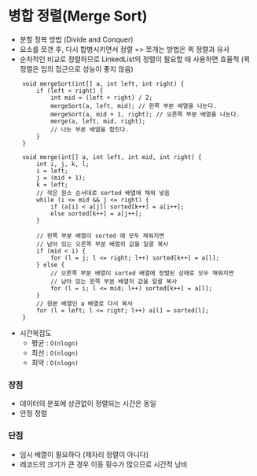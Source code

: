 # 병합 정렬(Merge Sort)

- 분할 정복 방법 (Divide and Conquer)
- 요소를 쪼갠 후, 다시 합병시키면서 정렬 => 쪼개는 방법은 퀵 정렬과 유사
- 순차적인 비교로 정렬하므로 LinkedList의 정렬이 필요할 때 사용하면 효율적 
   (퀵 정렬은 임의 접근으로 성능이 좋지 않음)
```
    void mergeSort(int[] a, int left, int right) {
        if (left < right) {
            int mid = (left + right) / 2;
            mergeSort(a, left, mid); // 왼쪽 부분 배열을 나눈다.
            mergeSort(a, mid + 1, right); // 오른쪽 부분 배열을 나눈다.
            merge(a, left, mid, right);
            // 나눈 부분 배열을 합친다.
        }
    }
    
    void merge(int[] a, int left, int mid, int right) {
        int i, j, k, l;
        i = left;
        j = (mid + 1);
        k = left;
        // 작은 원소 순서대로 sorted 배열에 채워 넣음
        while (i <= mid && j <= right) {    
            if (a[i] < a[j]) sorted[k++] = a[i++];
            else sorted[k++] = a[j++];
        }

        // 왼쪽 부분 배열이 sorted 에 모두 채워지면
        // 남아 있는 오른쪽 부분 배열의 값을 일괄 복사
        if (mid < i) {
            for (l = j; l <= right; l++) sorted[k++] = a[l];
        } else {
            // 오른쪽 부분 배열이 sorted 배열에 정렬된 상태로 모두 채워지면
            // 남아 있는 왼쪽 부분 배열의 값을 일괄 복사
            for (l = i; l <= mid; l++) sorted[k++] = a[l];
        }
        // 원본 배열인 a 배열로 다시 복사
        for (l = left; l <= right; l++) a[l] = sorted[l];
    }
```
- 시간복잡도
    - 평균 : ```O(nlogn)```
    - 최선 : ```O(nlogn)```
    - 최악 : ```O(nlogn)```

### 장점
- 데이터의 분포에 상관없이 정렬되는 시간은 동일
- 안정 정렬

### 단점
- 임시 배열이 필요하다 (제자리 정렬이 아니다)
- 레코드의 크기가 큰 경우 이동 횟수가 많으므로 시간적 낭비
